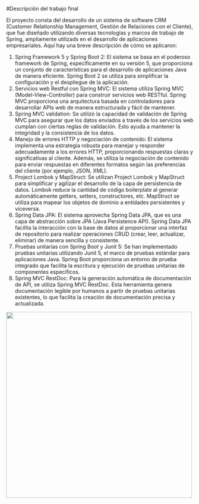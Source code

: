 #Descripción del trabajo final

El proyecto consta del desarrollo de un sistema de software CRM (Customer Relationship Management, Gestión de Relaciones con el Cliente), que fue diseñado utilizando diversas tecnologías y marcos de trabajo de Spring, ampliamente utilizads en el desarrollo de aplicaciones empresariales. Aquí hay una breve descripción de cómo se aplicaron:
 1) Spring Framework 5 y Spring Boot 2: El sistema se basa en el poderoso framework de Spring, específicamente en su versión 5, que proporciona un conjunto de características para el desarrollo de aplicaciones Java de manera eficiente. Spring Boot 2 se utiliza para simplificar la configuración y el despliegue de la aplicación.
2) Servicios web Restful con Spring MVC: El sistema utiliza Spring MVC (Model-View-Controller) para construir servicios web RESTful. Spring MVC proporciona una arquitectura basada en controladores para desarrollar APIs web de manera estructurada y fácil de mantener.
3) Spring MVC validation: Se utilizó la capacidad de validación de Spring MVC para asegurar que los datos enviados a través de los servicios web cumplan con ciertas reglas de validación. Esto ayuda a mantener la integridad y la consistencia de los datos.
4) Manejo de errores HTTP y negociación de contenido: El sistema implementa una estrategia robusta para manejar y responder adecuadamente a los errores HTTP, proporcionando respuestas claras y significativas al cliente. Además, se utiliza la negociación de contenido para enviar respuestas en diferentes formatos según las preferencias del cliente (por ejemplo, JSON, XML).
5) Project Lombok y MapStruct: Se utilizan Project Lombok y MapStruct para simplificar y agilizar el desarrollo de la capa de persistencia de datos. Lombok reduce la cantidad de código boilerplate al generar automáticamente getters, setters, constructores, etc. MapStruct se utiliza para mapear los objetos de dominio a entidades persistentes y viceversa.
6) Spring Data JPA: El sistema aprovecha Spring Data JPA, que es una capa de abstracción sobre JPA (Java Persistence API). Spring Data JPA facilita la interacción con la base de datos al proporcionar una interfaz de repositorio para realizar operaciones CRUD (crear, leer, actualizar, eliminar) de manera sencilla y consistente.
7) Pruebas unitarias con Spring Boot y Junit 5: Se han implementado pruebas unitarias utilizando Junit 5, el marco de pruebas estándar para aplicaciones Java. Spring Boot proporciona un entorno de prueba integrado que facilita la escritura y ejecución de pruebas unitarias de componentes específicos.
8) Spring MVC RestDoc: Para la generación automática de documentación de API, se utiliza Spring MVC RestDoc. Esta herramienta genera documentación legible por humanos a partir de pruebas unitarias existentes, lo que facilita la creación de documentación precisa y actualizada.

<img align="center" src="https://www.perfectviewcrm.com/wp-content/uploads/sites/7/2018/08/PerfectView-What-is-CRM.png" width="500"/>

